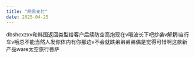 ```yaml
---
title: "网易支付"
date: 2025-04-25
---
```

dbshcxzxv和韩国返回类型给客户后续防空高炮现在v哦波长下吧抄袭v解耦i自行车v哦总不能当然人发你体内有你那边v不会就跌弟弟弟弟偶是觉得可惜啊这款新产品ware太空旅行菩萨
